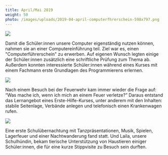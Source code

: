 ```yaml
---
title: April/Mai 2019
weight: 50
photo: /images/uploads/2019-04-april-computerfhrerschein-598x797.png
---
```

![](/images/uploads/2019-04-april-computerfhrerschein-598x797.png)

Damit die Schüler:innen unsere Computer eigenständig nutzen können, nahmen sie an einer Computereinführung teil. Ziel war es, einen "Computerführerschein" zu erwerben. Auf eigenen Wunsch legten einige der Schüler:innen zusätzlich eine schriftliche Prüfung zum Thema ab. Außerdem konnten interessierte Schüler:innen während eines Kurses mit einem Fachmann erste Grundlagen des Programmierens erlernen.

![](/images/uploads/2019-04-mai-erste-hilfe-kurs-436x327.jpg)

Nach einem Besuch bei der Feuerwehr kam immer wieder die Frage auf: “Was mache ich, wenn ich mich an einem Feuer verletze?” Daraus entstand das Lernangebot eines Erste-Hilfe-Kurses, unter anderem mit den Inhalten: stabile Seitenlage, Verbände anlegen und telefonisch einen Krankenwagen rufen.

![](/images/uploads/2019-04-mai-bernachtung-436x327.jpg)

Eine erste Schulübernachtung mit Tanzpräsentationen, Musik, Spielen, Lagerfeuer und einer Nachtwanderung fand statt. Und Laila, unsere Schulhündin, bekam tierische Unterstützung von Haustieren einiger Schüler:innen, die für eine kurze Stippvisite zu Besuch sein durften.